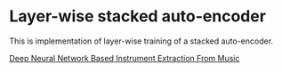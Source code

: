# Layer-wise stacked auto-encoder
This is implementation of layer-wise training of a stacked auto-encoder.


[Deep Neural Network Based Instrument Extraction From Music](http://150.162.46.34:8080/icassp2015/pdfs/0002135.pdf)

## 
